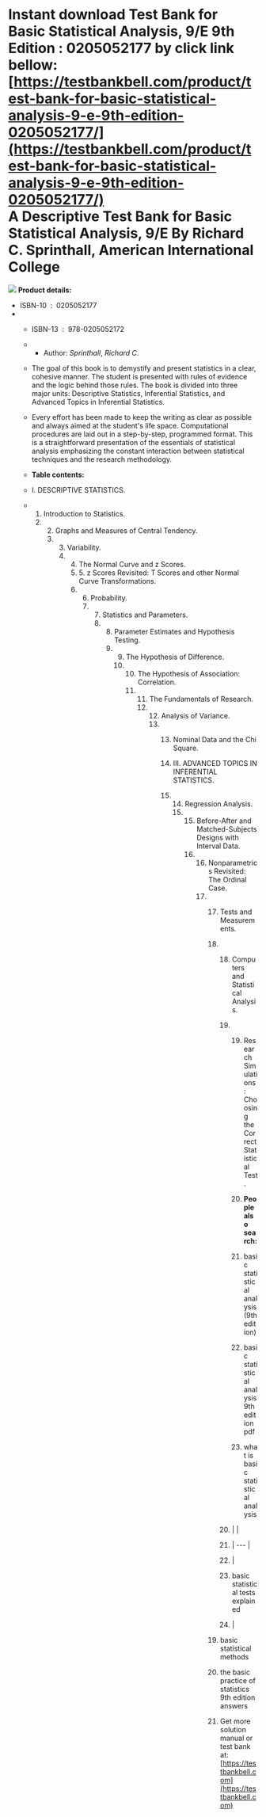 Instant download **Test Bank for Basic Statistical Analysis, 9/E 9th Edition : 0205052177** by click link bellow:  
[https://testbankbell.com/product/test-bank-for-basic-statistical-analysis-9-e-9th-edition-0205052177/](https://testbankbell.com/product/test-bank-for-basic-statistical-analysis-9-e-9th-edition-0205052177/)  
A Descriptive Test Bank for Basic Statistical Analysis, 9/E By Richard C. Sprinthall, American International College
====================================================================================================================


![](https://testbankbell.com/wp-content/uploads/2023/05/0205052177-500x500-1-300x300.jpg)
**Product details:**
* ISBN-10 ‏ : ‎ 0205052177
* * ISBN-13 ‏ : ‎ 978-0205052172
  * * Author: *Sprinthall*, *Richard C*.
   
  * The goal of this book is to demystify and present statistics in a clear, cohesive manner. The student is presented with rules of evidence and the logic behind those rules. The book is divided into three major units: Descriptive Statistics, Inferential Statistics, and Advanced Topics in Inferential Statistics.
 
  * Every effort has been made to keep the writing as clear as possible and always aimed at the student's life space. Computational procedures are laid out in a step-by-step, programmed format. This is a straightforward presentation of the essentials of statistical analysis emphasizing the constant interaction between statistical techniques and the research methodology.
 
  * **Table contents:**
 
  * I. DESCRIPTIVE STATISTICS.
  * 1. Introduction to Statistics.
    2. 2. Graphs and Measures of Central Tendency.
       3. 3. Variability.
          4. 4. The Normal Curve and z Scores.
             5. 5. z Scores Revisited: T Scores and other Normal Curve Transformations.
             6. 6. Probability.
                7. 7. Statistics and Parameters.
                   8. 8. Parameter Estimates and Hypothesis Testing.
                      9. 9. The Hypothesis of Difference.
                         10. 10. The Hypothesis of Association: Correlation.
                             11. 11. The Fundamentals of Research.
                                 12. 12. Analysis of Variance.
                                     13. 13. Nominal Data and the Chi Square.
                                        
                                         14. III. ADVANCED TOPICS IN INFERENTIAL STATISTICS.
                                         15. 14. Regression Analysis.
                                             15. 15. Before-After and Matched-Subjects Designs with Interval Data.
                                                 16. 16. Nonparametrics Revisited: The Ordinal Case.
                                                     17. 17. Tests and Measurements.
                                                         18. 18. Computers and Statistical Analysis.
                                                             19. 19. Research Simulations: Choosing the Correct Statistical Test.
                                                                
                                                                 20. **People also search:**
                                                                
                                                                 21. basic statistical analysis (9th edition)
                                                                
                                                                 22. basic statistical analysis 9th edition pdf
                                                                
                                                                 23. what is basic statistical analysis
                                                                
                                                             20. |  |
                                                             21. | --- |
                                                             22. |
                                                             23. basic statistical tests explained
                                                             24.  |
                                                            
                                                         19. basic statistical methods
                                                        
                                                         20. the basic practice of statistics 9th edition answers
                                                         21.  Get more solution manual or test bank at: [https://testbankbell.com](https://testbankbell.com)

